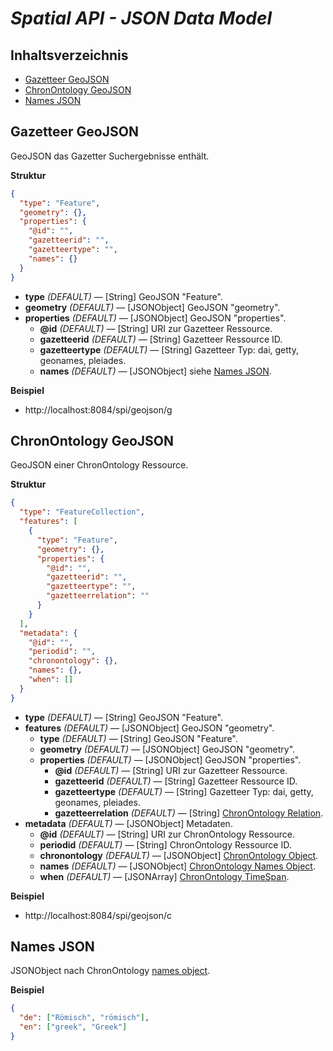 # *Spatial API - JSON Data Model*

## Inhaltsverzeichnis

* [Gazetteer GeoJSON](#gazetteer-geojson)
* [ChronOntology GeoJSON](#chronontology-geojson)
* [Names JSON](#names-json)

## Gazetteer GeoJSON

GeoJSON das Gazetter Suchergebnisse enthält.

**Struktur**

```json
{
  "type": "Feature",
  "geometry": {},
  "properties": {
    "@id": "",
    "gazetteerid": "",
    "gazetteertype": "",
    "names": {}
  }
}
```

* **type** *(DEFAULT)* — [String] GeoJSON "Feature".
* **geometry** *(DEFAULT)* — [JSONObject] GeoJSON "geometry".
* **properties** *(DEFAULT)* — [JSONObject] GeoJSON "properties".
  * **@id** *(DEFAULT)* — [String] URI zur Gazetteer Ressource.
  * **gazetteerid** *(DEFAULT)* — [String] Gazetteer Ressource ID.
  * **gazetteertype** *(DEFAULT)* — [String] Gazetteer Typ: dai, getty, geonames, pleiades.
  * **names** *(DEFAULT)* — [JSONObject] siehe [Names JSON](#names-json).

**Beispiel**

* http://localhost:8084/spi/geojson/g

## ChronOntology GeoJSON

GeoJSON einer ChronOntology Ressource.

**Struktur**

```json
{
  "type": "FeatureCollection",
  "features": [
    {
      "type": "Feature",
      "geometry": {},
      "properties": {
        "@id": "",
        "gazetteerid": "",
        "gazetteertype": "",
        "gazetteerrelation": ""
      }
    }
  ],
  "metadata": {
    "@id": "",
    "periodid": "",
    "chronontology": {},
    "names": {},
    "when": []
  }
}
```

* **type** *(DEFAULT)* — [String] GeoJSON "Feature".
* **features** *(DEFAULT)* — [JSONObject] GeoJSON "geometry".
  * **type** *(DEFAULT)* — [String] GeoJSON "Feature".
  * **geometry** *(DEFAULT)* — [JSONObject] GeoJSON "geometry".
  * **properties** *(DEFAULT)* — [JSONObject] GeoJSON "properties".
    * **@id** *(DEFAULT)* — [String] URI zur Gazetteer Ressource.
    * **gazetteerid** *(DEFAULT)* — [String] Gazetteer Ressource ID.
    * **gazetteertype** *(DEFAULT)* — [String] Gazetteer Typ: dai, getty, geonames, pleiades.
    * **gazetteerrelation** *(DEFAULT)* — [String] [ChronOntology Relation](https://github.com/dainst/chronontology-data/blob/master/docs/ChronOntology%20data%20model.md#12-connections-to-the-gazetteer).
* **metadata** *(DEFAULT)* — [JSONObject] Metadaten.
  * **@id** *(DEFAULT)* — [String] URI zur ChronOntology Ressource.
  * **periodid** *(DEFAULT)* — [String] ChronOntology Ressource ID.
  * **chronontology** *(DEFAULT)* — [JSONObject] [ChronOntology Object](https://github.com/dainst/chronontology-data/blob/master/docs/ChronOntology%20data%20model.md#the-chronontology-data-model).
  * **names** *(DEFAULT)* — [JSONObject] [ChronOntology Names Object](https://github.com/dainst/chronontology-data/blob/master/docs/ChronOntology%20data%20model.md#names).
  * **when** *(DEFAULT)* — [JSONArray] [ChronOntology TimeSpan](https://github.com/dainst/chronontology-data/blob/master/docs/ChronOntology%20data%20model.md#timespan-fields).

**Beispiel**

* http://localhost:8084/spi/geojson/c

## Names JSON

JSONObject nach ChronOntology [names object](https://github.com/dainst/chronontology-data/blob/master/docs/ChronOntology%20data%20model.md#names).

**Beispiel**

```json
{
  "de": ["Römisch", "römisch"],
  "en": ["greek", "Greek"]
}
```
